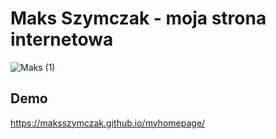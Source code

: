 # Maks Szymczak - moja strona internetowa 

![Maks (1)](https://github.com/MaksSzymczak/myhomepage/assets/153558628/219974b1-451b-4724-a067-6833898afb0d)

## Demo 
https://maksszymczak.github.io/myhomepage/
